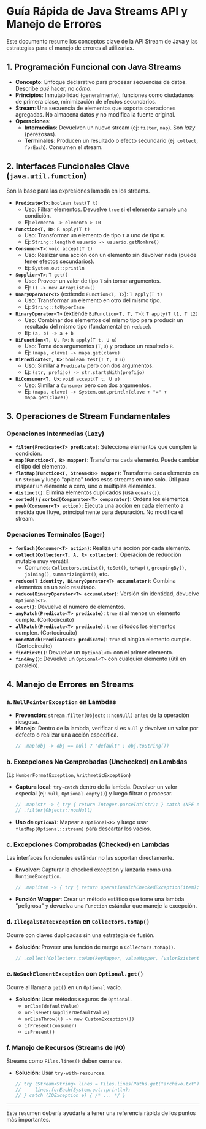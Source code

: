 # Guía Rápida de Java Streams API y Manejo de Errores

Este documento resume los conceptos clave de la API Stream de Java y las estrategias para el manejo de errores al utilizarlas.

## 1. Programación Funcional con Java Streams

-   **Concepto**: Enfoque declarativo para procesar secuencias de datos. Describe *qué* hacer, no *cómo*.
-   **Principios**: Inmutabilidad (generalmente), funciones como ciudadanos de primera clase, minimización de efectos secundarios.
-   **Stream**: Una secuencia de elementos que soporta operaciones agregadas. No almacena datos y no modifica la fuente original.
-   **Operaciones**:
    -   **Intermedias**: Devuelven un nuevo stream (ej: `filter`, `map`). Son *lazy* (perezosas).
    -   **Terminales**: Producen un resultado o efecto secundario (ej: `collect`, `forEach`). Consumen el stream.

## 2. Interfaces Funcionales Clave (`java.util.function`)

Son la base para las expresiones lambda en los streams.

-   **`Predicate<T>`**: `boolean test(T t)`
    -   Uso: Filtrar elementos. Devuelve `true` si el elemento cumple una condición.
    -   Ej: `elemento -> elemento > 10`
-   **`Function<T, R>`**: `R apply(T t)`
    -   Uso: Transformar un elemento de tipo `T` a uno de tipo `R`.
    -   Ej: `String::length` o `usuario -> usuario.getNombre()`
-   **`Consumer<T>`**: `void accept(T t)`
    -   Uso: Realizar una acción con un elemento sin devolver nada (puede tener efectos secundarios).
    -   Ej: `System.out::println`
-   **`Supplier<T>`**: `T get()`
    -   Uso: Proveer un valor de tipo `T` sin tomar argumentos.
    -   Ej: `() -> new ArrayList<>()`
-   **`UnaryOperator<T>`** (extiende `Function<T, T>`): `T apply(T t)`
    -   Uso: Transformar un elemento en otro del mismo tipo.
    -   Ej: `String::toUpperCase`
-   **`BinaryOperator<T>`** (extiende `BiFunction<T, T, T>`): `T apply(T t1, T t2)`
    -   Uso: Combinar dos elementos del mismo tipo para producir un resultado del mismo tipo (fundamental en `reduce`).
    -   Ej: `(a, b) -> a + b`
-   **`BiFunction<T, U, R>`**: `R apply(T t, U u)`
    -   Uso: Toma dos argumentos (`T`, `U`) y produce un resultado `R`.
    -   Ej: `(mapa, clave) -> mapa.get(clave)`
-   **`BiPredicate<T, U>`**: `boolean test(T t, U u)`
    -   Uso: Similar a `Predicate` pero con dos argumentos.
    -   Ej: `(str, prefijo) -> str.startsWith(prefijo)`
-   **`BiConsumer<T, U>`**: `void accept(T t, U u)`
    -   Uso: Similar a `Consumer` pero con dos argumentos.
    -   Ej: `(mapa, clave) -> System.out.println(clave + "=" + mapa.get(clave))`

## 3. Operaciones de Stream Fundamentales

### Operaciones Intermedias (Lazy)

-   **`filter(Predicate<T> predicate)`**: Selecciona elementos que cumplen la condición.
-   **`map(Function<T, R> mapper)`**: Transforma cada elemento. Puede cambiar el tipo del elemento.
-   **`flatMap(Function<T, Stream<R>> mapper)`**: Transforma cada elemento en un `Stream` y luego "aplana" todos esos streams en uno solo. Útil para mapear un elemento a cero, uno o múltiples elementos.
-   **`distinct()`**: Elimina elementos duplicados (usa `equals()`).
-   **`sorted()` / `sorted(Comparator<T> comparator)`**: Ordena los elementos.
-   **`peek(Consumer<T> action)`**: Ejecuta una acción en cada elemento a medida que fluye, principalmente para depuración. No modifica el stream.

### Operaciones Terminales (Eager)

-   **`forEach(Consumer<T> action)`**: Realiza una acción por cada elemento.
-   **`collect(Collector<T, A, R> collector)`**: Operación de reducción mutable muy versátil.
    -   Comunes: `Collectors.toList()`, `toSet()`, `toMap()`, `groupingBy()`, `joining()`, `summarizingInt()`, etc.
-   **`reduce(T identity, BinaryOperator<T> accumulator)`**: Combina elementos en un solo resultado.
-   **`reduce(BinaryOperator<T> accumulator)`**: Versión sin identidad, devuelve `Optional<T>`.
-   **`count()`**: Devuelve el número de elementos.
-   **`anyMatch(Predicate<T> predicate)`**: `true` si al menos un elemento cumple. (Cortocircuito)
-   **`allMatch(Predicate<T> predicate)`**: `true` si todos los elementos cumplen. (Cortocircuito)
-   **`noneMatch(Predicate<T> predicate)`**: `true` si ningún elemento cumple. (Cortocircuito)
-   **`findFirst()`**: Devuelve un `Optional<T>` con el primer elemento.
-   **`findAny()`**: Devuelve un `Optional<T>` con cualquier elemento (útil en paralelo).

## 4. Manejo de Errores en Streams

### a. `NullPointerException` en Lambdas
   - **Prevención**: `stream.filter(Objects::nonNull)` antes de la operación riesgosa.
   - **Manejo**: Dentro de la lambda, verificar si es `null` y devolver un valor por defecto o realizar una acción específica.
     ```java
     // .map(obj -> obj == null ? "default" : obj.toString())
     ```

### b. Excepciones No Comprobadas (Unchecked) en Lambdas
   (Ej: `NumberFormatException`, `ArithmeticException`)
   - **Captura local**: `try-catch` dentro de la lambda. Devolver un valor especial (ej: `null`, `Optional.empty()`) y luego filtrar o procesar.
     ```java
     // .map(str -> { try { return Integer.parseInt(str); } catch (NFE e) { return null; } })
     // .filter(Objects::nonNull)
     ```
   - **Uso de `Optional`**: Mapear a `Optional<R>` y luego usar `flatMap(Optional::stream)` para descartar los vacíos.

### c. Excepciones Comprobadas (Checked) en Lambdas
   Las interfaces funcionales estándar no las soportan directamente.
   - **Envolver**: Capturar la checked exception y lanzarla como una `RuntimeException`.
     ```java
     // .map(item -> { try { return operationWithCheckedException(item); } catch (IOException e) { throw new RuntimeException(e); } })
     ```
   - **Función Wrapper**: Crear un método estático que tome una lambda "peligrosa" y devuelva una `Function` estándar que maneje la excepción.

### d. `IllegalStateException` en `Collectors.toMap()`
   Ocurre con claves duplicadas sin una estrategia de fusión.
   - **Solución**: Proveer una función de merge a `Collectors.toMap()`.
     ```java
     // .collect(Collectors.toMap(keyMapper, valueMapper, (valorExistente, nuevoValor) -> nuevoValor)); // o alguna lógica de merge
     ```

### e. `NoSuchElementException` con `Optional.get()`
   Ocurre al llamar a `get()` en un `Optional` vacío.
   - **Solución**: Usar métodos seguros de `Optional`.
     - `orElse(defaultValue)`
     - `orElseGet(supplierDefaultValue)`
     - `orElseThrow(() -> new CustomException())`
     - `ifPresent(consumer)`
     - `isPresent()`

### f. Manejo de Recursos (Streams de I/O)
   Streams como `Files.lines()` deben cerrarse.
   - **Solución**: Usar `try-with-resources`.
     ```java
     // try (Stream<String> lines = Files.lines(Paths.get("archivo.txt"))) {
     //     lines.forEach(System.out::println);
     // } catch (IOException e) { /* ... */ }
     ```

---
Este resumen debería ayudarte a tener una referencia rápida de los puntos más importantes.